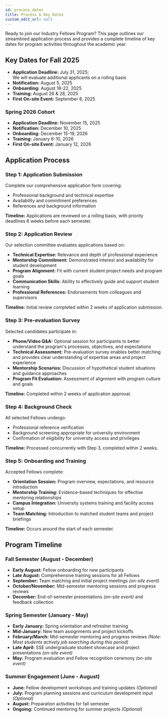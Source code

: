 ```yaml
---
id: process_dates
title: Process & Key Dates
custom_edit_url: null
---
```


Ready to join our Industry Fellows Program? This page outlines our streamlined application process and provides a complete timeline of key dates for program activities throughout the academic year.

## Key Dates for Fall 2025

- **Application Deadline:** July 31, 2025;<br/> We will evaluate additional applicants on a rolling basis
- **Notification:** August 5, 2025
- **Onboarding:** August 18-22, 2025
- **Training:** August 26 & 28, 2025
- **First On-site Event:** September 8, 2025

### Spring 2026 Cohort

- **Application Deadline:** November 15, 2025
- **Notification:** December 10, 2025
- **Onboarding:** December 15-19, 2026
- **Training:** January 6-10, 2026
- **First On-site Event:** January 12, 2026

## Application Process

### Step 1: Application Submission

Complete our comprehensive application form covering:

- Professional background and technical expertise
- Availability and commitment preferences
- References and background information

**Timeline:** Applications are reviewed on a rolling basis, with priority deadlines 6 weeks before each semester.

### Step 2: Application Review

Our selection committee evaluates applications based on:

- **Technical Expertise:** Relevance and depth of professional experience
- **Mentorship Commitment:** Demonstrated interest and availability for student development
- **Program Alignment:** Fit with current student project needs and program goals
- **Communication Skills:** Ability to effectively guide and support student learning
- **Professional References:** Endorsements from colleagues and supervisors

**Timeline:** Initial review completed within 2 weeks of application submission.

### Step 3: Pre-evaluation Survey

Selected candidates participate in:

- **Phone/Video Q&A:** Optional session for participants to better understand the program's processes, objectives, and expectations
- **Technical Assessment:** Pre-evaluation survey enables better matching and provides clear understanding of expertise areas and project experience
- **Mentorship Scenarios:** Discussion of hypothetical student situations and guidance approaches
- **Program Fit Evaluation:** Assessment of alignment with program culture and goals

**Timeline:** Completed within 2 weeks of application approval.

### Step 4: Background Check

All selected Fellows undergo:

- Professional reference verification
- Background screening appropriate for university environment
- Confirmation of eligibility for university access and privileges

**Timeline:** Processed concurrently with Step 3, completed within 2 weeks.

### Step 5: Onboarding and Training

Accepted Fellows complete:

- **Orientation Session:** Program overview, expectations, and resource introduction
- **Mentorship Training:** Evidence-based techniques for effective mentoring relationships
- **Campus Integration:** University systems training and facility access setup
- **Team Matching:** Introduction to matched student teams and project briefings

**Timeline:** Occurs around the start of each semester.

## Program Timeline

### Fall Semester (August - December)

- **Early August:** Fellow onboarding for new participants
- **Late August:** Comprehensive training sessions for all Fellows
- **September:** Team matching and initial project meetings *(on-site event)*
- **October/November:** Mid-semester mentoring sessions and progress reviews
- **December:** End-of-semester presentations *(on-site event)* and feedback collection

### Spring Semester (January - May)

- **Early January:** Spring orientation and refresher training
- **Mid-January:** New team assignments and project kickoffs
- **February/March:** Mid-semester mentoring and progress reviews *(Note: Most students actively job searching during this period)*
- **Late April:** SSE undergraduate student showcase and project presentations *(on-site event)*
- **May:** Program evaluation and Fellow recognition ceremony *(on-site event)*

### Summer Engagement (June - August)

- **June:** Fellow development workshops and training updates *(Optional)*
- **July:** Program planning sessions and curriculum development input *(Optional)*
- **August:** Preparation activities for fall semester
- **Ongoing:** Continued mentoring for summer projects *(Optional)*
